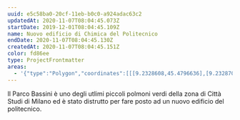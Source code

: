 ```yaml
---
uuid: e5c58ba0-20cf-11eb-b0c0-a924adac63c2
updatedAt: 2020-11-07T08:04:45.073Z
startDate: 2019-12-01T08:04:45.109Z
name: Nuovo edificio di Chimica del Politecnico
endDate: 2020-11-07T08:04:45.130Z
createdAt: 2020-11-07T08:04:45.151Z
color: fd86ee
type: ProjectFrontmatter
areas:
  - '{"type":"Polygon","coordinates":[[[9.2328608,45.4796636],[9.2328706,45.4793386],[9.2334574,45.4793386],[9.2334672,45.4789134],[9.2317908,45.4789134],[9.2317908,45.4792141],[9.2328608,45.4796636]]]}'
---
```


Il Parco Bassini è uno degli utlimi piccoli polmoni verdi della zona di Città Studi di Milano ed è stato distrutto per fare posto ad un nuovo edificio del politecnico.
